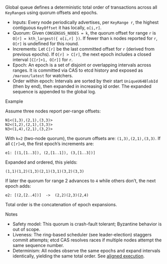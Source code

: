 Global queue defines a deterministic total order of transactions across all `KeyRange`s using quorum offsets and epochs.

- Inputs: Every node periodically advertises, per `KeyRange r`, the highest contiguous `KeyOffset` it has locally, `o[i,r]`.
- Quorum: Given `CONSENSUS_NODES = k`, the quorum offset for range `r` is `O[r] = kth_largest({ o[i,r] })`. If fewer than `k` nodes reported for `r`, `O[r]` is undefined for this round.
- Increments: Let `C[r]` be the last committed offset for `r` (derived from previous epochs). If `O[r] > C[r]`, the next epoch includes a closed interval `[C[r]+1, O[r]]` for `r`.
- Epoch: An epoch is a set of disjoint or overlapping intervals across ranges. It is committed via CAS to etcd history and exposed as `/maroon/latest` for watchers.
- Order within epoch: Intervals are sorted by their start `UniqueU64BlobId` (then by end), then expanded in increasing id order. The expanded sequence is appended to the global log.

Example

Assume three nodes report per-range offsets:
```
N1<(1,3),(2,1),(3,3)>
N2<(1,2),(2,1),(3,3)>
N3<(1,4),(2,1),(3,2)>
```
With `k=2` (two-node quorum), the quorum offsets are: `(1,3),(2,1),(3,3)`.
If all `C[r]=0`, the first epoch’s increments are:
```
e1: [(1,[1..3]), (2,[1..1]), (3,[1..3])]
```
Expanded and ordered, this yields:
```
(1,1)(1,2)(1,3)(2,1)(3,1)(3,2)(3,3)
```
If later the quorum for range 2 advances to `4` while others don’t, the next epoch adds:
```
e2: [(2,[2..4])]  ->  (2,2)(2,3)(2,4)
```
Total order is the concatenation of epoch expansions.

Notes

- Safety model: This quorum is crash-fault tolerant; Byzantine behavior is out of scope.
- Liveness: The ring-based scheduler (see leader-election) staggers commit attempts; etcd CAS resolves races if multiple nodes attempt the same sequence number.
- Determinism: All nodes observe the same epochs and expand intervals identically, yielding the same total order. See [aligned execution](./aligned-execution.md).
